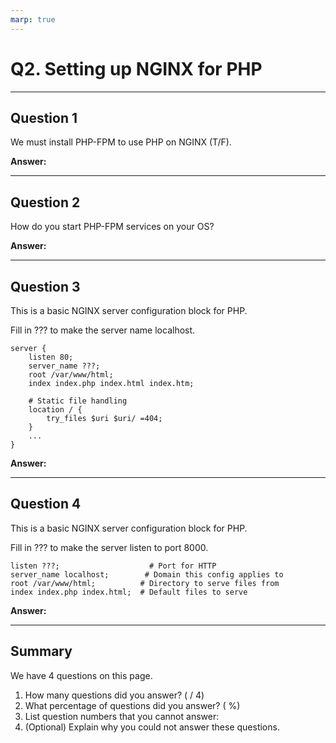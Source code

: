 ```yaml
---
marp: true
---
```


# Q2. Setting up NGINX for PHP

---

## Question 1

We must install PHP-FPM to use PHP on NGINX (T/F).

**Answer:**

---

## Question 2

How do you start PHP-FPM services on your OS?

**Answer:**

---

## Question 3

This is a basic NGINX server configuration block for PHP.

Fill in ??? to make the server name localhost.

```nginx
server {
    listen 80;
    server_name ???;
    root /var/www/html;
    index index.php index.html index.htm;

    # Static file handling
    location / {
        try_files $uri $uri/ =404;
    }
    ...
}
```

**Answer:**

---

## Question 4

This is a basic NGINX server configuration block for PHP.

Fill in ??? to make the server listen to port 8000.

```nginx
listen ???;                    # Port for HTTP
server_name localhost;        # Domain this config applies to
root /var/www/html;          # Directory to serve files from
index index.php index.html;  # Default files to serve
```

**Answer:**

---

## Summary

We have 4 questions on this page.

1. How many questions did you answer? ( / 4)
2. What percentage of questions did you answer? (  %)
3. List question numbers that you cannot answer:
4. (Optional) Explain why you could not answer these questions.

